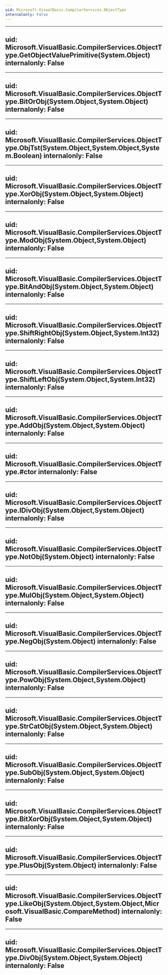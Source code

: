 ```yaml
---
uid: Microsoft.VisualBasic.CompilerServices.ObjectType
internalonly: False
---
```


---
uid: Microsoft.VisualBasic.CompilerServices.ObjectType.GetObjectValuePrimitive(System.Object)
internalonly: False
---

---
uid: Microsoft.VisualBasic.CompilerServices.ObjectType.BitOrObj(System.Object,System.Object)
internalonly: False
---

---
uid: Microsoft.VisualBasic.CompilerServices.ObjectType.ObjTst(System.Object,System.Object,System.Boolean)
internalonly: False
---

---
uid: Microsoft.VisualBasic.CompilerServices.ObjectType.XorObj(System.Object,System.Object)
internalonly: False
---

---
uid: Microsoft.VisualBasic.CompilerServices.ObjectType.ModObj(System.Object,System.Object)
internalonly: False
---

---
uid: Microsoft.VisualBasic.CompilerServices.ObjectType.BitAndObj(System.Object,System.Object)
internalonly: False
---

---
uid: Microsoft.VisualBasic.CompilerServices.ObjectType.ShiftRightObj(System.Object,System.Int32)
internalonly: False
---

---
uid: Microsoft.VisualBasic.CompilerServices.ObjectType.ShiftLeftObj(System.Object,System.Int32)
internalonly: False
---

---
uid: Microsoft.VisualBasic.CompilerServices.ObjectType.AddObj(System.Object,System.Object)
internalonly: False
---

---
uid: Microsoft.VisualBasic.CompilerServices.ObjectType.#ctor
internalonly: False
---

---
uid: Microsoft.VisualBasic.CompilerServices.ObjectType.IDivObj(System.Object,System.Object)
internalonly: False
---

---
uid: Microsoft.VisualBasic.CompilerServices.ObjectType.NotObj(System.Object)
internalonly: False
---

---
uid: Microsoft.VisualBasic.CompilerServices.ObjectType.MulObj(System.Object,System.Object)
internalonly: False
---

---
uid: Microsoft.VisualBasic.CompilerServices.ObjectType.NegObj(System.Object)
internalonly: False
---

---
uid: Microsoft.VisualBasic.CompilerServices.ObjectType.PowObj(System.Object,System.Object)
internalonly: False
---

---
uid: Microsoft.VisualBasic.CompilerServices.ObjectType.StrCatObj(System.Object,System.Object)
internalonly: False
---

---
uid: Microsoft.VisualBasic.CompilerServices.ObjectType.SubObj(System.Object,System.Object)
internalonly: False
---

---
uid: Microsoft.VisualBasic.CompilerServices.ObjectType.BitXorObj(System.Object,System.Object)
internalonly: False
---

---
uid: Microsoft.VisualBasic.CompilerServices.ObjectType.PlusObj(System.Object)
internalonly: False
---

---
uid: Microsoft.VisualBasic.CompilerServices.ObjectType.LikeObj(System.Object,System.Object,Microsoft.VisualBasic.CompareMethod)
internalonly: False
---

---
uid: Microsoft.VisualBasic.CompilerServices.ObjectType.DivObj(System.Object,System.Object)
internalonly: False
---
